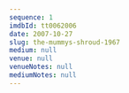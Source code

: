 ```yaml
---
sequence: 1
imdbId: tt0062006
date: 2007-10-27
slug: the-mummys-shroud-1967
medium: null
venue: null
venueNotes: null
mediumNotes: null
---
```


